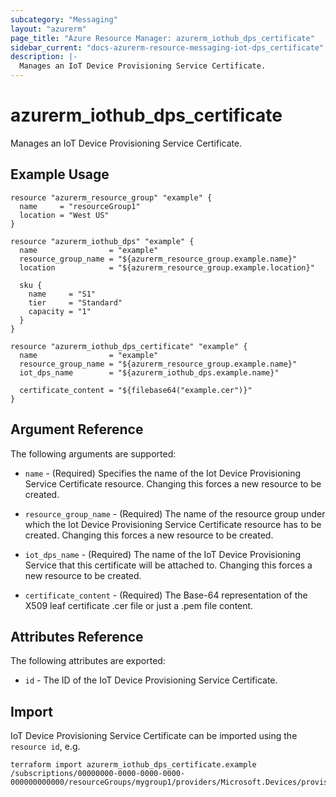 ```yaml
---
subcategory: "Messaging"
layout: "azurerm"
page_title: "Azure Resource Manager: azurerm_iothub_dps_certificate"
sidebar_current: "docs-azurerm-resource-messaging-iot-dps_certificate"
description: |-
  Manages an IoT Device Provisioning Service Certificate.
---
```


# azurerm_iothub_dps_certificate

Manages an IoT Device Provisioning Service Certificate.

## Example Usage

```hcl
resource "azurerm_resource_group" "example" {
  name     = "resourceGroup1"
  location = "West US"
}

resource "azurerm_iothub_dps" "example" {
  name                = "example"
  resource_group_name = "${azurerm_resource_group.example.name}"
  location            = "${azurerm_resource_group.example.location}"

  sku {
    name     = "S1"
    tier     = "Standard"
    capacity = "1"
  }
}

resource "azurerm_iothub_dps_certificate" "example" {
  name                = "example"
  resource_group_name = "${azurerm_resource_group.example.name}"
  iot_dps_name        = "${azurerm_iothub_dps.example.name}"

  certificate_content = "${filebase64("example.cer")}"
}
```

## Argument Reference

The following arguments are supported:

* `name` - (Required) Specifies the name of the Iot Device Provisioning Service Certificate resource. Changing this forces a new resource to be created.

* `resource_group_name` - (Required) The name of the resource group under which the Iot Device Provisioning Service Certificate resource has to be created. Changing this forces a new resource to be created.

* `iot_dps_name` - (Required) The name of the IoT Device Provisioning Service that this certificate will be attached to. Changing this forces a new resource to be created.

* `certificate_content` - (Required) The Base-64 representation of the X509 leaf certificate .cer file or just a .pem file content.

## Attributes Reference

The following attributes are exported:

* `id` - The ID of the IoT Device Provisioning Service Certificate.

## Import

IoT Device Provisioning Service Certificate can be imported using the `resource id`, e.g.

```shell
terraform import azurerm_iothub_dps_certificate.example /subscriptions/00000000-0000-0000-0000-000000000000/resourceGroups/mygroup1/providers/Microsoft.Devices/provisioningServices/example/certificates/example
```
